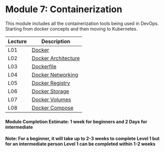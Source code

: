 # Module 7: Containerization
This module includes all the containerization tools being used in DevOps. Starting from docker concepts and then moving to Kubernetes. 

| Lecture |   Description  |
|---------|----------------|
|  L01    | [Docker](L01-Docker.md)  |
|  L02    | [Docker Architecture](L02-DockerArchitecture.md)  |
|  L03    | [Dockerfile](L03-Dockerfiles.md)  |
|  L04    | [Docker Networking](L04-DockerNetworking.md)  |
|  L05    | [Docker Registry](L05-DockerRegistry.md)  |
|  L06    | [Docker Storage](L06-DockerStorage.md)  |
|  L07    | [Docker Volumes](L07-DockerVolumes.md)  |
|  L08    | [Docker Compose](L08-DockerCompose.md)  |


#### Module Completion Estimate: 1 week for beginners and 2 Days for intermediate  

#### Note: For a beginner, it will take up to 2-3 weeks to complete Level 1 but for an intermediate person Level 1 can be completed within 1-2 weeks  